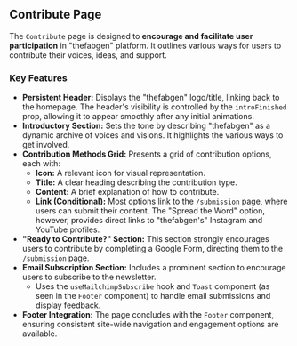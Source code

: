 ## Contribute Page

The `Contribute` page is designed to **encourage and facilitate user participation** in "thefabgen" platform. It outlines various ways for users to contribute their voices, ideas, and support.

### Key Features

* **Persistent Header:** Displays the "thefabgen" logo/title, linking back to the homepage. The header's visibility is controlled by the `introFinished` prop, allowing it to appear smoothly after any initial animations.
* **Introductory Section:** Sets the tone by describing "thefabgen" as a dynamic archive of voices and visions. It highlights the various ways to get involved.
* **Contribution Methods Grid:** Presents a grid of contribution options, each with:
    * **Icon:** A relevant icon for visual representation.
    * **Title:** A clear heading describing the contribution type.
    * **Content:** A brief explanation of how to contribute.
    * **Link (Conditional):** Most options link to the `/submission` page, where users can submit their content. The "Spread the Word" option, however, provides direct links to "thefabgen's" Instagram and YouTube profiles.
* **"Ready to Contribute?" Section:** This section strongly encourages users to contribute by completing a Google Form, directing them to the `/submission` page.
* **Email Subscription Section:** Includes a prominent section to encourage users to subscribe to the newsletter.
    * Uses the `useMailchimpSubscribe` hook and `Toast` component (as seen in the `Footer` component) to handle email submissions and display feedback.
* **Footer Integration:** The page concludes with the `Footer` component, ensuring consistent site-wide navigation and engagement options are available.